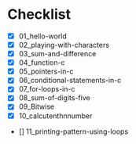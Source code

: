 # Checklist

- [X] 01_hello-world
- [X] 02_playing-with-characters
- [X] 03_sum-and-difference
- [X] 04_function-c
- [X] 05_pointers-in-c
- [X] 06_conditional-statements-in-c
- [X] 07_for-loops-in-c
- [X] 08_sum-of-digits-five
- [X] 09_Bitwise
- [X] 10_calcutenthnnumber
- [] 11_printing-pattern-using-loops


